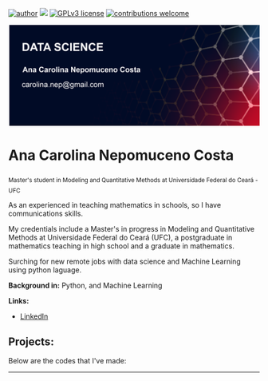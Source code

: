 [![author](https://img.shields.io/badge/author-carlosfab-red.svg)](https://www.linkedin.com/in/carlosfab) [![](https://img.shields.io/badge/python-3.7+-blue.svg)](https://www.python.org/downloads/release/python-365/) [![GPLv3 license](https://img.shields.io/badge/License-GPLv3-blue.svg)](http://perso.crans.org/besson/LICENSE.html) [![contributions welcome](https://img.shields.io/badge/contributions-welcome-brightgreen.svg?style=flat)](https://github.com/carlosfab/data_science/issues)


  <img src="carolbanner.png" width="600"/>


# Ana Carolina Nepomuceno Costa
<sub>Master's student in Modeling and Quantitative Methods at Universidade Federal do Ceará - UFC</sub>

As an experienced in teaching mathematics in schools, so I have communications skills.

My credentials include a Master's in progress in Modeling and Quantitative Methods at Universidade Federal do Ceará (UFC), a postgraduate in mathematics teaching in high school and a graduate in mathematics.

Surching for new remote jobs with data science and Machine Learning using python laguage.

**Background in:** Python, and Machine Learning

**Links:**
* [LinkedIn](www.linkedin.com/in/anacarolinanepomuceno)



## Projects:
Below are the codes that I've made:



---




